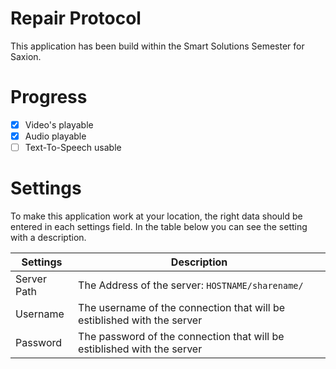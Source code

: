# Repair Protocol

This application has been build within the Smart Solutions Semester for Saxion.

# Progress

- [x] Video's playable
- [x] Audio playable
- [ ] Text-To-Speech usable

# Settings

To make this application work at your location, the right data should be entered in each settings field. In the table below you can see the setting with a description.

| Settings | Description |
|--|--|
| Server Path | The Address of the server: `HOSTNAME/sharename/` |
| Username| The username of the connection that will be estiblished with the server |
| Password| The password of the connection that will be estiblished with the server |
